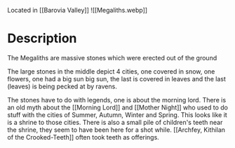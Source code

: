 Located in [[Barovia Valley]]
![[Megaliths.webp]]
# Description
The Megaliths are massive stones which were erected out of the ground

The large stones in the middle depict 4 cities, one covered in snow, one flowers, one had a big sun big sun, the last is covered in leaves and the last (leaves) is being pecked at by ravens. 

The stones have to do with legends, one is about the morning lord. There is an old myth about the [[Morning Lord]] and [[Mother Night]] who used to do stuff with the cities of Summer, Autumn, Winter and Spring. This looks like it is a shrine to those cities. There is also a small pile of children's teeth near the shrine, they seem to have been here for a shot while. [[Archfey, Kithilan of the Crooked-Teeth]] often took teeth as offerings. 